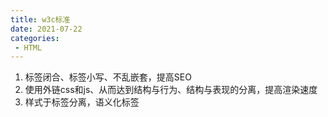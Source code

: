 ```yaml
---
title: w3c标准
date: 2021-07-22
categories: 
 - HTML
---
```


1. 标签闭合、标签小写、不乱嵌套，提高SEO
2. 使用外链css和js、从而达到结构与行为、结构与表现的分离，提高渲染速度
3. 样式于标签分离，语义化标签